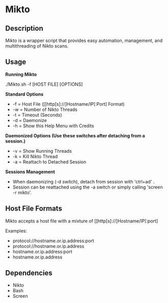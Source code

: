 Mikto
=====

Description
-----------
Mikto is a wrapper script that provides easy automation, management, and multithreading of Nikto scans.

Usage
-----
**Running Mikto**

 ./Mikto.sh -f [HOST FILE] [OPTIONS]

**Standard Options**
* -f = Host File ([[http[s]://]Hostname/IP[:Port] Format)
* -w = Number of Nikto Threads
* -t = Timeout (Seconds)
* -d = Daemonize
* -h = Show this Help Menu with Credits

**Daemonized Options (Use these switches after detaching from a session.)**
* -v = Show Running Threads
* -k = Kill Nikto Thread
* -a = Reattach to Detached Session

**Sessions Management**
* When daemonizing (-d switch), detach from session with 'ctrl+ad' .
* Session can be reattached using the -a switch or simply calling 'screen -r mikto'.

Host File Formats
-----------------
Mikto accepts a host file with a mixture of [[http[s]://]Hostname/IP[:port]

Examples:
* protocol://hostname.or.ip.address:port
* protocol://hostname.or.ip.address
* hostname.or.ip.address:port
* hostname.or.ip.address

Dependencies
------------

* Nikto
* Bash
* Screen
